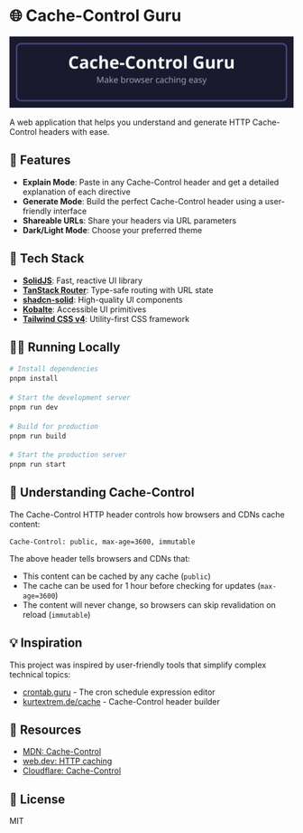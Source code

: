 # 🌐 Cache-Control Guru

![Cache-Control Guru](public/header.svg)

A web application that helps you understand and generate HTTP Cache-Control headers with ease.

## 🚀 Features

- **Explain Mode**: Paste in any Cache-Control header and get a detailed explanation of each directive
- **Generate Mode**: Build the perfect Cache-Control header using a user-friendly interface
- **Shareable URLs**: Share your headers via URL parameters
- **Dark/Light Mode**: Choose your preferred theme

## 🧰 Tech Stack

- **[SolidJS](https://www.solidjs.com/)**: Fast, reactive UI library
- **[TanStack Router](https://tanstack.com/router/latest)**: Type-safe routing with URL state
- **[shadcn-solid](https://shadcn-solid.com/)**: High-quality UI components
- **[Kobalte](https://kobalte.dev/)**: Accessible UI primitives
- **[Tailwind CSS v4](https://tailwindcss.com/blog/tailwindcss-v4)**: Utility-first CSS framework

## 🏃‍♂️ Running Locally

```bash
# Install dependencies
pnpm install

# Start the development server
pnpm run dev

# Build for production
pnpm run build

# Start the production server
pnpm run start
```

## 📝 Understanding Cache-Control

The Cache-Control HTTP header controls how browsers and CDNs cache content:

```
Cache-Control: public, max-age=3600, immutable
```

The above header tells browsers and CDNs that:

- This content can be cached by any cache (`public`)
- The cache can be used for 1 hour before checking for updates (`max-age=3600`)
- The content will never change, so browsers can skip revalidation on reload (`immutable`)

## 💡 Inspiration

This project was inspired by user-friendly tools that simplify complex technical topics:

- [crontab.guru](https://crontab.guru/) - The cron schedule expression editor
- [kurtextrem.de/cache](https://kurtextrem.de/cache) - Cache-Control header builder

## 📖 Resources

- [MDN: Cache-Control](https://developer.mozilla.org/en-US/docs/Web/HTTP/Headers/Cache-Control)
- [web.dev: HTTP caching](https://web.dev/articles/http-cache)
- [Cloudflare: Cache-Control](https://developers.cloudflare.com/cache/concepts/cache-control/)

## 📄 License

MIT
